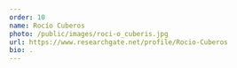 ```yaml
---
order: 10
name: Rocío Cuberos
photo: /public/images/roci-o_cuberis.jpg
url: https://www.researchgate.net/profile/Rocio-Cuberos
bio: .
---
```

